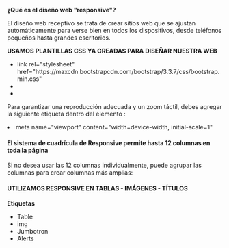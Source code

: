 <strong>¿Qué es el diseño web "responsive"?</strong>

El diseño web receptivo se trata de crear sitios web que se ajustan automáticamente para verse bien en todos los dispositivos, desde teléfonos pequeños hasta grandes escritorios.

<strong>USAMOS PLANTILLAS CSS YA CREADAS PARA DISEÑAR NUESTRA WEB</strong>

<ul>
<li>link rel="stylesheet" href="https://maxcdn.bootstrapcdn.com/bootstrap/3.3.7/css/bootstrap.min.css"</li>
<li><script src="https://ajax.googleapis.com/ajax/libs/jquery/3.2.1/jquery.min.js"></script></li>
<li><script src="https://maxcdn.bootstrapcdn.com/bootstrap/3.3.7/js/bootstrap.min.js"></script></li>
</ul>

Para garantizar una reproducción adecuada y un zoom táctil, debes agregar la siguiente etiqueta 
<meta> dentro del elemento <head>:
</h5>

<li>meta name="viewport" content="width=device-width, initial-scale=1"</li>

<strong><h4>El sistema de cuadrícula de Responsive permite hasta 12 columnas en toda la página</h4></strong>

Si no desea usar las 12 columnas individualmente, puede agrupar las columnas para crear columnas más amplias:

<strong><h4>UTILIZAMOS RESPONSIVE EN TABLAS - IMÁGENES - TÍTULOS</h4></strong>

<strong>Etiquetas</strong>

<ul>
<li>Table</li>
<li>img</li>
<li>Jumbotron</li>
<li>Alerts</li>
</ul>

